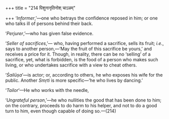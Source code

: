 +++
title = "214 पिशुनानृतिनोश् चाऽन्नम्"

+++
‘*Informer*,’—one who betrays the confidence reposed in him; or one who
talks ill of persons behind their back.

‘*Perjurer*,’—who has given false evidence.

‘*Seller of sacrifices*,’— who, having performed a sacrifice, sells its
fruit; *i.e*., says to another person,—‘May the fruit of this sacrifice
be yours,’ and receives a price for it. Though, in reality, there can be
no ‘selling’ of a sacrifice, yet, what is forbidden, is the food of a
person who makes such living, or who undertakes sacrifice with a view to
cheat others.

‘*Śailūṣa*’—is actor; or, according to others, he who exposes his wife
for the public. Another *Smṛti* is more specific—‘he who lives by
dancing.’

‘*Tailor*’—He who works with the needle,

‘*Ungrateful person*,’—he who nullities the good that has been done to
him; on the contrary, proceeds to do harm to his helper, and not to do a
good turn to him, even though capable of doing so.—(214)


